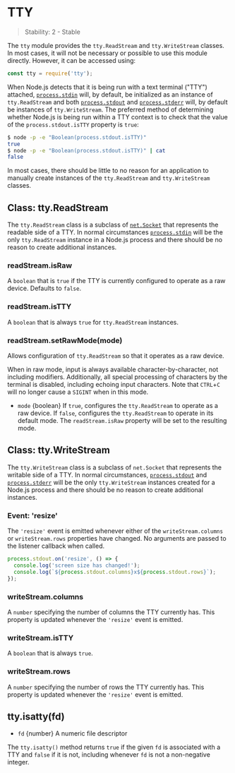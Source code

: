 # TTY

<!--introduced_in=v0.10.0-->

> Stability: 2 - Stable

The `tty` module provides the `tty.ReadStream` and `tty.WriteStream` classes.
In most cases, it will not be necessary or possible to use this module directly.
However, it can be accessed using:

```js
const tty = require('tty');
```

When Node.js detects that it is being run with a text terminal ("TTY")
attached, [`process.stdin`][] will, by default, be initialized as an instance of
`tty.ReadStream` and both [`process.stdout`][] and [`process.stderr`][] will, by
default be instances of `tty.WriteStream`. The preferred method of determining
whether Node.js is being run within a TTY context is to check that the value of
the `process.stdout.isTTY` property is `true`:

```sh
$ node -p -e "Boolean(process.stdout.isTTY)"
true
$ node -p -e "Boolean(process.stdout.isTTY)" | cat
false
```

In most cases, there should be little to no reason for an application to
manually create instances of the `tty.ReadStream` and `tty.WriteStream`
classes.

## Class: tty.ReadStream
<!-- YAML
added: v0.5.8
-->

The `tty.ReadStream` class is a subclass of [`net.Socket`][] that represents the
readable side of a TTY. In normal circumstances [`process.stdin`][] will be the
only `tty.ReadStream` instance in a Node.js process and there should be no
reason to create additional instances.

### readStream.isRaw
<!-- YAML
added: v0.7.7
-->

A `boolean` that is `true` if the TTY is currently configured to operate as a
raw device. Defaults to `false`.

### readStream.isTTY
<!-- YAML
added: v0.5.8
-->

A `boolean` that is always `true` for `tty.ReadStream` instances.

### readStream.setRawMode(mode)
<!-- YAML
added: v0.7.7
-->

Allows configuration of `tty.ReadStream` so that it operates as a raw device.

When in raw mode, input is always available character-by-character, not
including modifiers. Additionally, all special processing of characters by the
terminal is disabled, including echoing input characters.
Note that `CTRL`+`C` will no longer cause a `SIGINT` when in this mode.

* `mode` {boolean} If `true`, configures the `tty.ReadStream` to operate as a
  raw device. If `false`, configures the `tty.ReadStream` to operate in its
  default mode. The `readStream.isRaw` property will be set to the resulting
  mode.

## Class: tty.WriteStream
<!-- YAML
added: v0.5.8
-->

The `tty.WriteStream` class is a subclass of `net.Socket` that represents the
writable side of a TTY. In normal circumstances, [`process.stdout`][] and
[`process.stderr`][] will be the only `tty.WriteStream` instances created for a
Node.js process and there should be no reason to create additional instances.

### Event: 'resize'
<!-- YAML
added: v0.7.7
-->

The `'resize'` event is emitted whenever either of the `writeStream.columns`
or `writeStream.rows` properties have changed. No arguments are passed to the
listener callback when called.

```js
process.stdout.on('resize', () => {
  console.log('screen size has changed!');
  console.log(`${process.stdout.columns}x${process.stdout.rows}`);
});
```

### writeStream.columns
<!-- YAML
added: v0.7.7
-->

A `number` specifying the number of columns the TTY currently has. This property
is updated whenever the `'resize'` event is emitted.

### writeStream.isTTY
<!-- YAML
added: v0.5.8
-->

A `boolean` that is always `true`.

### writeStream.rows
<!-- YAML
added: v0.7.7
-->

A `number` specifying the number of rows the TTY currently has. This property
is updated whenever the `'resize'` event is emitted.

## tty.isatty(fd)
<!-- YAML
added: v0.5.8
-->

* `fd` {number} A numeric file descriptor

The `tty.isatty()` method returns `true` if the given `fd` is associated with
a TTY and `false` if it is not, including whenever `fd` is not a non-negative
integer.

[`net.Socket`]: net.html#net_class_net_socket
[`process.stderr`]: process.html#process_process_stderr
[`process.stdin`]: process.html#process_process_stdin
[`process.stdout`]: process.html#process_process_stdout
